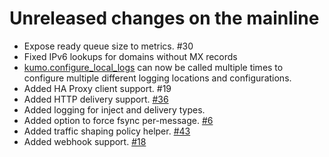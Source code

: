 # Unreleased changes on the mainline

* Expose ready queue size to metrics. #30
* Fixed IPv6 lookups for domains without MX records
* [kumo.configure_local_logs](../reference/kumo/configure_local_logs.md) can now be called
  multiple times to configure multiple different logging locations and
  configurations.
* Added HA Proxy client support. #19
* Added HTTP delivery support. [#36](https://github.com/KumoCorp/kumomta/issues/36)
* Added logging for inject and delivery types.
* Added option to force fsync per-message. [#6](https://github.com/KumoCorp/kumomta/issues/6)
* Added traffic shaping policy helper. [#43](https://github.com/KumoCorp/kumomta/issues/43)
* Added webhook support. [#18](https://github.com/KumoCorp/kumomta/issues/18)
